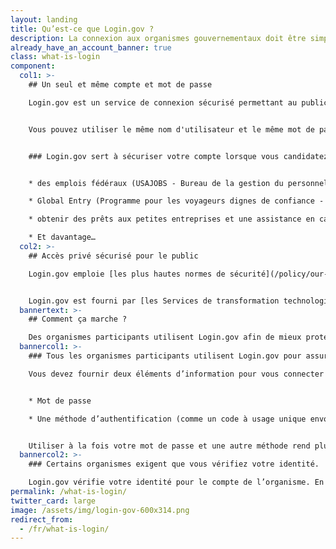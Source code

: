 ```yaml
---
layout: landing
title: Qu’est-ce que Login.gov ?
description: La connexion aux organismes gouvernementaux doit être simple — et sécurisée.
already_have_an_account_banner: true
class: what-is-login
component:
  col1: >-
    ## Un seul et même compte et mot de passe

    Login.gov est un service de connexion sécurisé permettant au public d’accéder aux organismes fédéraux participants. Les organismes participants vous demanderont de créer un compte Login.gov afin de pouvoir accéder en toute sécurité aux informations vous concernant sur leur site Web ou application.


    Vous pouvez utiliser le même nom d'utilisateur et le même mot de passe pour accéder à n'importe quel organisme partenaire de Login.gov. Cela simplifie vos démarches et évite de devoir se souvenir de plusieurs noms d'utilisateur et mots de passe.


    ### Login.gov sert à sécuriser votre compte lorsque vous candidatez pour


    * des emplois fédéraux (USAJOBS - Bureau de la gestion du personnel)

    * Global Entry (Programme pour les voyageurs dignes de confiance - Département de la sécurité intérieure)

    * obtenir des prêts aux petites entreprises et une assistance en cas de catastrophe (Administration des petites entreprises)

    * Et davantage…
  col2: >-
    ## Accès privé sécurisé pour le public

    Login.gov emploie [les plus hautes normes de sécurité](/policy/our-security-practices/) pour protéger vos informations, y compris lors de la vérification de l’identité et [de l’authentification à deux facteurs](/help/get-started/authentication-methods/).


    Login.gov est fourni par [les Services de transformation technologique (TTS)](https://www.gsa.gov/tts).
  bannertext: >-
    ## Comment ça marche ?

    Des organismes participants utilisent Login.gov afin de mieux protéger leurs utilisateurs. Lorsque vous essayez de vous connecter à un organisme participant, vous êtes invité à vous connecter ou à créer un compte sur Login.gov avant de pouvoir accéder à votre profil auprès de cet organisme.
  bannercol1: >-
    ### Tous les organismes participants utilisent Login.gov pour assurer une connexion sécurisée.

    Vous devez fournir deux éléments d’information pour vous connecter en toute sécurité et protéger vos informations. 


    * Mot de passe

    * Une méthode d’authentification (comme un code à usage unique envoyé sur votre téléphone ou une application d’authentification)


    Utiliser à la fois votre mot de passe et une autre méthode rend plus difficile l'accès à vos informations par des tiers.
  bannercol2: >-
    ### Certains organismes exigent que vous vérifiez votre identité. 

    Login.gov vérifie votre identité pour le compte de l’organisme. En envoyant des informations personnelles identifiables telles qu’une pièce d’identité comportant votre photo, vous pourrez confirmer votre identité. Nous pouvons uniquement confirmer votre identité et ne déterminons pas l’admissibilité aux services des organismes.
permalink: /what-is-login/
twitter_card: large
image: /assets/img/login-gov-600x314.png
redirect_from:
  - /fr/what-is-login/
---
```

